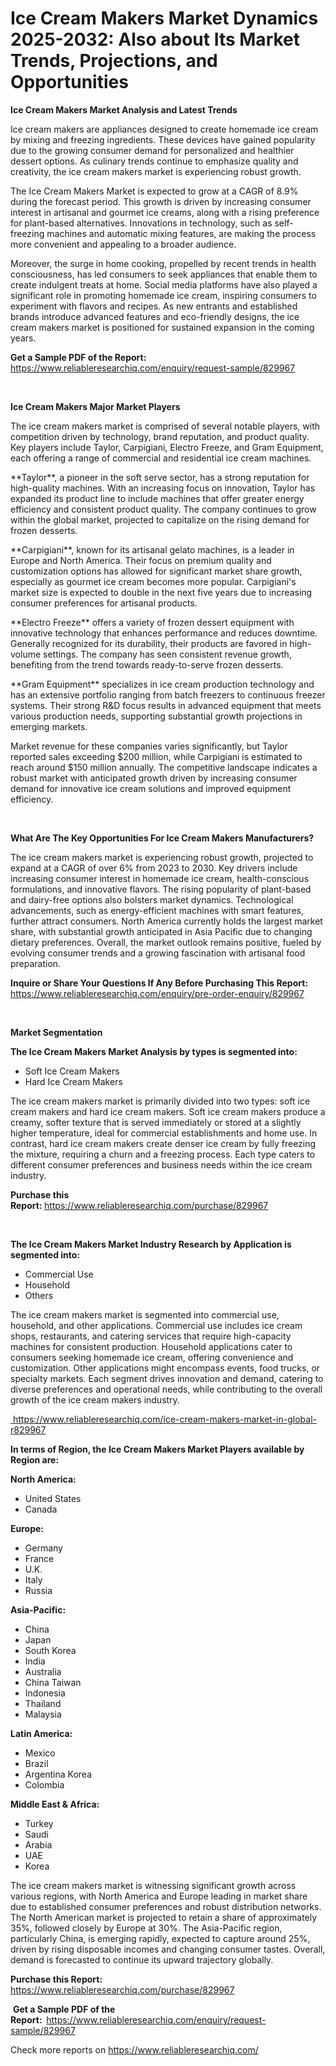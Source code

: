 <p><h1>Ice Cream Makers Market Dynamics 2025-2032: Also about Its Market Trends, Projections, and Opportunities</h1></p><p><strong>Ice Cream Makers Market Analysis and Latest Trends</strong></p>
<p><p>Ice cream makers are appliances designed to create homemade ice cream by mixing and freezing ingredients. These devices have gained popularity due to the growing consumer demand for personalized and healthier dessert options. As culinary trends continue to emphasize quality and creativity, the ice cream makers market is experiencing robust growth.</p><p>The Ice Cream Makers Market is expected to grow at a CAGR of 8.9% during the forecast period. This growth is driven by increasing consumer interest in artisanal and gourmet ice creams, along with a rising preference for plant-based alternatives. Innovations in technology, such as self-freezing machines and automatic mixing features, are making the process more convenient and appealing to a broader audience.</p><p>Moreover, the surge in home cooking, propelled by recent trends in health consciousness, has led consumers to seek appliances that enable them to create indulgent treats at home. Social media platforms have also played a significant role in promoting homemade ice cream, inspiring consumers to experiment with flavors and recipes. As new entrants and established brands introduce advanced features and eco-friendly designs, the ice cream makers market is positioned for sustained expansion in the coming years.</p></p>
<p><strong>Get a Sample PDF of the Report:&nbsp;</strong> <a href="https://www.reliableresearchiq.com/enquiry/request-sample/829967?utm_campaign=2926&utm_medium=2&utm_source=Github&utm_content=ia&utm_term=09042025&utm_id=ice-cream-makers">https://www.reliableresearchiq.com/enquiry/request-sample/829967</a></p>
<p>&nbsp;</p>
<p><strong>Ice Cream Makers Major Market Players</strong></p>
<p><p>The ice cream makers market is comprised of several notable players, with competition driven by technology, brand reputation, and product quality. Key players include Taylor, Carpigiani, Electro Freeze, and Gram Equipment, each offering a range of commercial and residential ice cream machines.</p><p>**Taylor**, a pioneer in the soft serve sector, has a strong reputation for high-quality machines. With an increasing focus on innovation, Taylor has expanded its product line to include machines that offer greater energy efficiency and consistent product quality. The company continues to grow within the global market, projected to capitalize on the rising demand for frozen desserts.</p><p>**Carpigiani**, known for its artisanal gelato machines, is a leader in Europe and North America. Their focus on premium quality and customization options has allowed for significant market share growth, especially as gourmet ice cream becomes more popular. Carpigiani's market size is expected to double in the next five years due to increasing consumer preferences for artisanal products.</p><p>**Electro Freeze** offers a variety of frozen dessert equipment with innovative technology that enhances performance and reduces downtime. Generally recognized for its durability, their products are favored in high-volume settings. The company has seen consistent revenue growth, benefiting from the trend towards ready-to-serve frozen desserts.</p><p>**Gram Equipment** specializes in ice cream production technology and has an extensive portfolio ranging from batch freezers to continuous freezer systems. Their strong R&D focus results in advanced equipment that meets various production needs, supporting substantial growth projections in emerging markets.</p><p>Market revenue for these companies varies significantly, but Taylor reported sales exceeding $200 million, while Carpigiani is estimated to reach around $150 million annually. The competitive landscape indicates a robust market with anticipated growth driven by increasing consumer demand for innovative ice cream solutions and improved equipment efficiency.</p></p>
<p>&nbsp;</p>
<p><strong>What Are The Key Opportunities For Ice Cream Makers Manufacturers?</strong></p>
<p><p>The ice cream makers market is experiencing robust growth, projected to expand at a CAGR of over 6% from 2023 to 2030. Key drivers include increasing consumer interest in homemade ice cream, health-conscious formulations, and innovative flavors. The rising popularity of plant-based and dairy-free options also bolsters market dynamics. Technological advancements, such as energy-efficient machines with smart features, further attract consumers. North America currently holds the largest market share, with substantial growth anticipated in Asia Pacific due to changing dietary preferences. Overall, the market outlook remains positive, fueled by evolving consumer trends and a growing fascination with artisanal food preparation.</p></p>
<p><strong>Inquire or Share Your Questions If Any Before Purchasing This Report:</strong> <a href="https://www.reliableresearchiq.com/enquiry/pre-order-enquiry/829967?utm_campaign=2926&utm_medium=2&utm_source=Github&utm_content=ia&utm_term=09042025&utm_id=ice-cream-makers">https://www.reliableresearchiq.com/enquiry/pre-order-enquiry/829967</a></p>
<p>&nbsp;</p>
<p><strong>Market Segmentation</strong></p>
<p><strong>The Ice Cream Makers Market Analysis by types is segmented into:</strong></p>
<p><ul><li>Soft Ice Cream Makers</li><li>Hard Ice Cream Makers</li></ul></p>
<p><p>The ice cream makers market is primarily divided into two types: soft ice cream makers and hard ice cream makers. Soft ice cream makers produce a creamy, softer texture that is served immediately or stored at a slightly higher temperature, ideal for commercial establishments and home use. In contrast, hard ice cream makers create denser ice cream by fully freezing the mixture, requiring a churn and a freezing process. Each type caters to different consumer preferences and business needs within the ice cream industry.</p></p>
<p><strong>Purchase this Report:&nbsp;</strong><a href="https://www.reliableresearchiq.com/purchase/829967?utm_campaign=2926&utm_medium=2&utm_source=Github&utm_content=ia&utm_term=09042025&utm_id=ice-cream-makers">https://www.reliableresearchiq.com/purchase/829967</a></p>
<p>&nbsp;</p>
<p><strong>The Ice Cream Makers Market Industry Research by Application is segmented into:</strong></p>
<p><ul><li>Commercial Use</li><li>Household</li><li>Others</li></ul></p>
<p><p>The ice cream makers market is segmented into commercial use, household, and other applications. Commercial use includes ice cream shops, restaurants, and catering services that require high-capacity machines for consistent production. Household applications cater to consumers seeking homemade ice cream, offering convenience and customization. Other applications might encompass events, food trucks, or specialty markets. Each segment drives innovation and demand, catering to diverse preferences and operational needs, while contributing to the overall growth of the ice cream makers industry.</p></p>
<p><a href="https://www.reliableresearchiq.com/ice-cream-makers-market-in-global-r829967?utm_campaign=2926&utm_medium=2&utm_source=Github&utm_content=ia&utm_term=09042025&utm_id=ice-cream-makers">&nbsp;https://www.reliableresearchiq.com/ice-cream-makers-market-in-global-r829967</a></p>
<p><strong>In terms of Region, the Ice Cream Makers Market Players available by Region are:</strong></p>
<p>
    <p> <strong> North America: </strong>
        <ul>
            <li>United States</li>
            <li>Canada</li>
        </ul>
        </p> 
    <p> <strong> Europe: </strong>
        <ul>
            <li>Germany</li>
            <li>France</li>
            <li>U.K.</li>
            <li>Italy</li>
            <li>Russia</li>
        </ul>
        </p> 
    <p> <strong> Asia-Pacific: </strong>
        <ul>
            <li>China</li>
            <li>Japan</li>
            <li>South Korea</li>
            <li>India</li>
            <li>Australia</li>
            <li>China Taiwan</li>
            <li>Indonesia</li>
            <li>Thailand</li>
            <li>Malaysia</li>
        </ul>
        </p> 
    <p> <strong> Latin America: </strong>
        <ul>
            <li>Mexico</li>
            <li>Brazil</li>
            <li>Argentina Korea</li>
            <li>Colombia</li>
        </ul>
        </p> 
    <p> <strong> Middle East & Africa: </strong>
        <ul>
            <li>Turkey</li>
            <li>Saudi</li>
            <li>Arabia</li>
            <li>UAE</li>
            <li>Korea</li>
        </ul>
    </p>
    </p>
<p><p>The ice cream makers market is witnessing significant growth across various regions, with North America and Europe leading in market share due to established consumer preferences and robust distribution networks. The North American market is projected to retain a share of approximately 35%, followed closely by Europe at 30%. The Asia-Pacific region, particularly China, is emerging rapidly, expected to capture around 25%, driven by rising disposable incomes and changing consumer tastes. Overall, demand is forecasted to continue its upward trajectory globally.</p></p>
<p><strong>Purchase this Report: </strong><a href="https://www.reliableresearchiq.com/purchase/829967?utm_campaign=2926&utm_medium=2&utm_source=Github&utm_content=ia&utm_term=09042025&utm_id=ice-cream-makers">https://www.reliableresearchiq.com/purchase/829967</a></p>
<p>&nbsp;<strong>Get a Sample PDF of the Report:&nbsp;&nbsp;</strong><a href="https://www.reliableresearchiq.com/enquiry/request-sample/829967?utm_campaign=2926&utm_medium=2&utm_source=Github&utm_content=ia&utm_term=09042025&utm_id=ice-cream-makers">https://www.reliableresearchiq.com/enquiry/request-sample/829967</a></p>
<p><strong></strong></p>
<p>Check more reports on <a href="https://www.reliableresearchiq.com/?utm_campaign=2926&utm_medium=2&utm_source=Github&utm_content=ia&utm_term=09042025&utm_id=ice-cream-makers">https://www.reliableresearchiq.com/</a></p>
